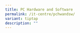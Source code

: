 ```yaml
---
title: PC Hardware and Software
permalink: /it-centre/pchwandsw/
variant: tiptap
description: ""
---
```

